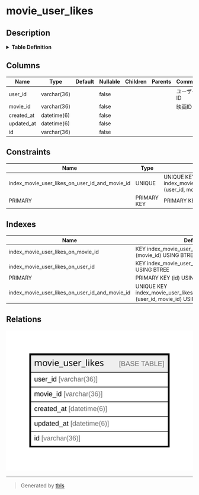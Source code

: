 # movie_user_likes

## Description

<details>
<summary><strong>Table Definition</strong></summary>

```sql
CREATE TABLE `movie_user_likes` (
  `user_id` varchar(36) NOT NULL COMMENT 'ユーザーID',
  `movie_id` varchar(36) NOT NULL COMMENT '映画ID',
  `created_at` datetime(6) NOT NULL,
  `updated_at` datetime(6) NOT NULL,
  `id` varchar(36) NOT NULL,
  PRIMARY KEY (`id`),
  UNIQUE KEY `index_movie_user_likes_on_user_id_and_movie_id` (`user_id`,`movie_id`),
  KEY `index_movie_user_likes_on_user_id` (`user_id`),
  KEY `index_movie_user_likes_on_movie_id` (`movie_id`)
) ENGINE=InnoDB DEFAULT CHARSET=utf8mb4
```

</details>

## Columns

| Name | Type | Default | Nullable | Children | Parents | Comment |
| ---- | ---- | ------- | -------- | -------- | ------- | ------- |
| user_id | varchar(36) |  | false |  |  | ユーザーID |
| movie_id | varchar(36) |  | false |  |  | 映画ID |
| created_at | datetime(6) |  | false |  |  |  |
| updated_at | datetime(6) |  | false |  |  |  |
| id | varchar(36) |  | false |  |  |  |

## Constraints

| Name | Type | Definition |
| ---- | ---- | ---------- |
| index_movie_user_likes_on_user_id_and_movie_id | UNIQUE | UNIQUE KEY index_movie_user_likes_on_user_id_and_movie_id (user_id, movie_id) |
| PRIMARY | PRIMARY KEY | PRIMARY KEY (id) |

## Indexes

| Name | Definition |
| ---- | ---------- |
| index_movie_user_likes_on_movie_id | KEY index_movie_user_likes_on_movie_id (movie_id) USING BTREE |
| index_movie_user_likes_on_user_id | KEY index_movie_user_likes_on_user_id (user_id) USING BTREE |
| PRIMARY | PRIMARY KEY (id) USING BTREE |
| index_movie_user_likes_on_user_id_and_movie_id | UNIQUE KEY index_movie_user_likes_on_user_id_and_movie_id (user_id, movie_id) USING BTREE |

## Relations

![er](movie_user_likes.svg)

---

> Generated by [tbls](https://github.com/k1LoW/tbls)
